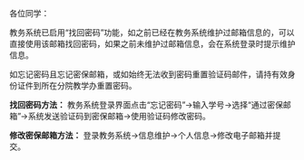 各位同学：

教务系统已启用“找回密码”功能，如之前已经在教务系统维护过邮箱信息的，可以直接使用该邮箱找回密码，如果之前未维护过邮箱信息，会在系统登录时提示维护信息。

如忘记密码且忘记密保邮箱，或如始终无法收到密码重置验证码邮件，请持有效身份证件到所在分院教学办重置密码。

**找回密码方法：**
教务系统登录界面点击“忘记密码”->输入学号->选择“通过密保邮箱”->系统发送验证码到密保邮箱->使用验证码修改密码。

**修改密保邮箱方法：**
登录教务系统->信息维护->个人信息->修改电子邮箱并提交。


